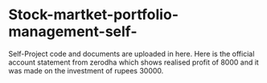 # Stock-martket-portfolio-management-self-
Self-Project code and documents are uploaded in here.
Here is the official account statement from zerodha which shows realised profit of 8000 and it was made on the investment of rupees 30000. 
